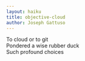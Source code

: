 ```yaml
---
layout: haiku
title: objective-cloud
author: Joseph Gattuso
---
```


To cloud or to git<br>
Pondered a wise rubber duck<br>
Such profound choices<br>
